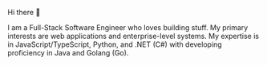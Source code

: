 Hi there 👋

I am a Full-Stack Software Engineer who loves building stuff. My primary interests are web applications and enterprise-level systems. My expertise is in JavaScript/TypeScript, Python, and .NET (C#) with developing proficiency in Java and Golang (Go).
